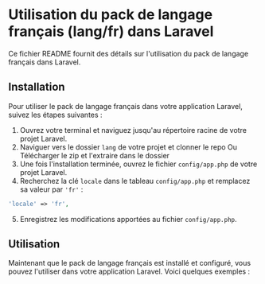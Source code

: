 # Utilisation du pack de langage français (lang/fr) dans Laravel

Ce fichier README fournit des détails sur l'utilisation du pack de langage français dans Laravel.

## Installation

Pour utiliser le pack de langage français dans votre application Laravel, suivez les étapes suivantes :

1. Ouvrez votre terminal et naviguez jusqu'au répertoire racine de votre projet Laravel.
2. Naviguer vers le dossier `lang` de votre projet et clonner le repo
Ou Télécharger le zip et l'extraire dans le dossier
3. Une fois l'installation terminée, ouvrez le fichier `config/app.php` de votre projet Laravel.
4. Recherchez la clé `locale` dans le tableau `config/app.php` et remplacez sa valeur par `'fr'` :

  ```php
  'locale' => 'fr',
  ```

5. Enregistrez les modifications apportées au fichier `config/app.php`.

## Utilisation

Maintenant que le pack de langage français est installé et configuré, vous pouvez l'utiliser dans votre application Laravel. Voici quelques exemples :
